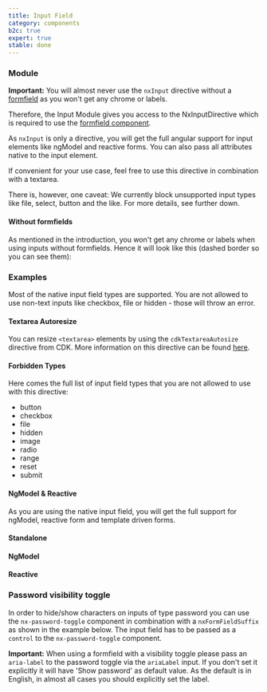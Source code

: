 ```yaml
---
title: Input Field
category: components
b2c: true
expert: true
stable: done
---
```

### Module
**Important:** You will almost never use the `nxInput` directive without a [formfield](./documentation/formfield/overview) as you won't get any chrome or labels.

Therefore, the Input Module gives you access to the NxInputDirective which is required to use the [formfield component](./documentation/formfield/overview).

As `nxInput` is only a directive, you will get the full angular support for input elements like ngModel and reactive forms. You can also pass all attributes native to the input element.

If convenient for your use case, feel free to use this directive in combination with a textarea.

There is, however, one caveat: We currently block unsupported input types like file, select, button and the like. For more details, see further down.

#### Without formfields
As mentioned in the introduction, you won't get any chrome or labels when using inputs without formfields. Hence it will look like this (dashed border so you can see them):

<!-- example(input-without-formfield) -->

### Examples
Most of the native input field types are supported. You are not allowed to use non-text inputs like checkbox, file or hidden - those will throw an error.

<!-- example(input) -->

#### Textarea Autoresize
You can resize `<textarea>` elements by using the `cdkTextareaAutosize` directive from CDK.
More information on this directive can be found [here](https://material.angular.io/cdk/text-field/overview#automatically-resizing-a-code-lt-textarea-gt-code-).

<!-- example(input-autoresize) -->

#### Forbidden Types
Here comes the full list of input field types that you are not allowed to use with this directive:

* button
* checkbox
* file
* hidden
* image
* radio
* range
* reset
* submit

#### NgModel & Reactive
As you are using the native input field, you will get the full support for ngModel, reactive form and template driven forms.

#### Standalone

<!-- example(input-standalone) -->

#### NgModel

<!-- example(input-template-driven) -->

#### Reactive

<!-- example(input-reactive) -->

### Password visibility toggle
In order to hide/show characters on inputs of type password you can use the `nx-password-toggle` component in combination with a `nxFormFieldSuffix` as shown in the example below.
The input field has to be passed as a `control` to the `nx-password-toggle` component.

**Important:** When using a formfield with a visibility toggle please pass an `aria-label` to the password toggle via the `ariaLabel` input. If you don't set it explicitly it will have 'Show password' as default value. As the default is in English, in almost all cases you should explicitly set the label.

<!-- example(formfield-password-visibility) -->
